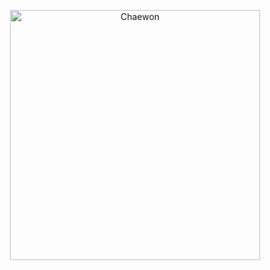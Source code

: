

<p align="center">
<img
   src="https://github.com/user-attachments/assets/f5f9a2fb-2316-4e72-838b-0d4d4673e8f5"
   height = "400"
   object-position: 50% 50%;
   alt="Chaewon">
</p>
<!--
**bipplane/bipplane** is a ✨ _special_ ✨ repository because its `README.md` (this file) appears on your GitHub profile.

Here are some ideas to get you started:

- 🔭 I’m currently working on ...
- 🌱 I’m currently learning ...
- 👯 I’m looking to collaborate on ...
- 🤔 I’m looking for help with ...
- 💬 Ask me about ...
- 📫 How to reach me: ...
- 😄 Pronouns: ...
- ⚡ Fun fact: ...
-->
